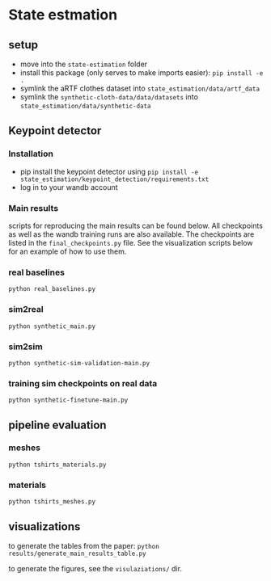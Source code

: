 # State estmation

## setup

- move into the `state-estimation` folder
- install this package (only serves to make imports easier): `pip install -e .`
- symlink the aRTF clothes dataset into `state_estimation/data/artf_data`
- symlink the `synthetic-cloth-data/data/datasets` into `state_estimation/data/synthetic-data`


## Keypoint detector

### Installation
- pip install the keypoint detector using `pip install -e state_estimation/keypoint_detection/requirements.txt`
- log in to your wandb account


### Main results

scripts for reproducing the main results can be found below.
All checkpoints as well as the wandb training runs are also available. The checkpoints are listed in the `final_checkpoints.py` file.
See the visualization scripts below for an example of how to use them.

### real baselines
`python real_baselines.py`
### sim2real
`python synthetic_main.py`
### sim2sim
`python synthetic-sim-validation-main.py`
### training sim checkpoints on real data
`python synthetic-finetune-main.py`

## pipeline evaluation


### meshes
`python tshirts_materials.py`
### materials
`python tshirts_meshes.py`


## visualizations

to generate the tables from the paper:
`python results/generate_main_results_table.py`

to generate the figures, see the `visulaziations/` dir.
